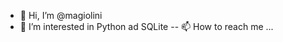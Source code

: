- 👋 Hi, I’m @magiolini
- 👀 I’m interested in Python ad SQLite
-- 📫 How to reach me ...

<!---
magiolini/magiolini is a ✨ special ✨ repository because its `README.md` (this file) appears on your GitHub profile.
You can click the Preview link to take a look at your changes.
--->
